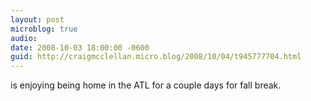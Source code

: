 ```yaml
---
layout: post
microblog: true
audio: 
date: 2008-10-03 18:00:00 -0600
guid: http://craigmcclellan.micro.blog/2008/10/04/t945777704.html
---
```

is enjoying being home in the ATL for a couple days for fall break.
